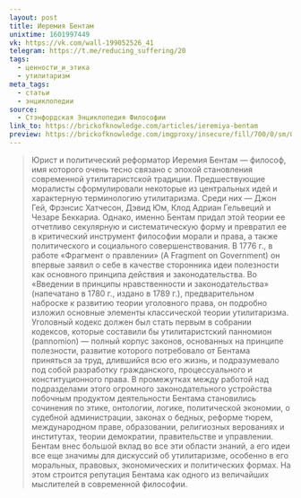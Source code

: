 ```yaml
---
layout: post
title: Иеремия Бентам
unixtime: 1601997449
vk: https://vk.com/wall-199052526_41
telegram: https://t.me/reducing_suffering/20
tags:
  - ценности_и_этика
  - утилитаризм
meta_tags:
  - статьи
  - энциклопедии
source:
  - Стэнфордская Энциклопедия Философии
link_to: https://brickofknowledge.com/articles/ieremiya-bentam
preview: https://brickofknowledge.com/imgproxy/insecure/fill/700/0/sm/0/plain/local:///cVmrMpbiCe0.jpg
---
```

>Юрист и политический реформатор Иеремия Бентам — философ, имя которого очень тесно связано с эпохой становления современной утилитаристской традиции. Предшествующие моралисты сформулировали некоторые из центральных идей и характерную терминологию утилитаризма. Среди них — Джон Гей, Фрэнсис Хатчесон, Дэвид Юм, Клод Адриан Гельвеций и Чезаре Беккариа. Однако, именно Бентам придал этой теории ее отчетливо секулярную и систематическую форму и превратил ее в критический инструмент философии морали и права, а также политического и социального совершенствования. В 1776 г., в работе «Фрагмент о правлении» (A Fragment on Government) он впервые заявил о себе в качестве сторонника идеи полезности как основного принципа действия и законодательства. Во «Введении в принципы нравственности и законодательства» (напечатано в 1780 г., издано в 1789 г.), предварительном наброске к развитию теории уголовного права, он подробно изложил основные элементы классической теории утилитаризма. Уголовный кодекс должен был стать первым в собрании кодексов, которые составили бы утилитаристский панномион (pannomion) — полный корпус законов, основанных на принципе полезности, развитие которого потребовало от Бентама приняться за труд, длившийся всю его жизнь, и подразумевало под собой разработку гражданского, процессуального и конституционного права. В промежутках между работой над подразделами этого огромного законодательного устройства побочным продуктом деятельности Бентама становились сочинения по этике, онтологии, логике, политической экономии, о судебной администрации, законах о бедных, реформе тюрем, международном праве, образовании, религиозных верованиях и институтах, теории демократии, правительстве и управлении. Бентам внес большой вклад во все эти области знаний, а его идеи все еще значимы для дискуссий об утилитаризме, особенно в его моральных, правовых, экономических и политических формах. На этом строится репутация Бентама как одного из величайших мыслителей в современной философии.